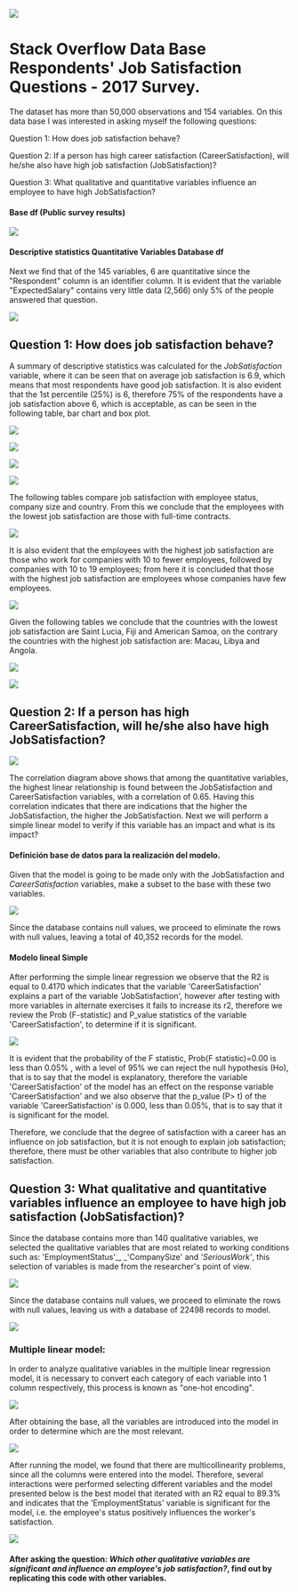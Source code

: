 ![](https://raw.githubusercontent.com/gustavovenegas2010/Proyecto-1/main/Imagenes/19.jpeg)

# Stack Overflow Data Base Respondents' Job Satisfaction Questions - 2017 Survey.

 
The dataset has more than 50,000 observations and 154 variables. On this data base I was interested in asking myself the following questions: 

Question 1: How does job satisfaction behave?

Question 2: If a person has high career satisfaction (CareerSatisfaction), will he/she also have high job satisfaction (JobSatisfaction)?

Question 3: What qualitative and quantitative variables influence an employee to have high JobSatisfaction?


#### Base df (Public survey results)
![](https://raw.githubusercontent.com/gustavovenegas2010/Proyecto-1/main/Imagenes/1.PNG)

#### Descriptive statistics Quantitative Variables Database df

Next we find that of the 145 variables, 6 are quantitative since the "Respondent" column is an identifier column. It is evident that the variable "ExpectedSalary" contains very little data (2,566) only 5% of the people answered that question.

![](https://raw.githubusercontent.com/gustavovenegas2010/Proyecto-1/main/Imagenes/2.PNG)


## Question 1: How does job satisfaction behave?

A summary of descriptive statistics was calculated for the _JobSatisfaction_ variable, where it can be seen that on average job satisfaction is 6.9, which means that most respondents have good job satisfaction. It is also evident that the 1st percentile (25%) is 6, therefore 75% of the respondents have a job satisfaction above 6, which is acceptable, as can be seen in the following table, bar chart and box plot.

![](https://raw.githubusercontent.com/gustavovenegas2010/Proyecto-1/main/Imagenes/3.PNG)

![](https://raw.githubusercontent.com/gustavovenegas2010/Proyecto-1/main/Imagenes/18.PNG)


![](https://raw.githubusercontent.com/gustavovenegas2010/Proyecto-1/main/Imagenes/4.PNG)

![](https://raw.githubusercontent.com/gustavovenegas2010/Proyecto-1/main/Imagenes/5.PNG)

The following tables compare job satisfaction with employee status, company size and country. From this we conclude that the employees with the lowest job satisfaction are those with full-time contracts.

![](https://raw.githubusercontent.com/gustavovenegas2010/Proyecto-1/main/Imagenes/6.PNG)

It is also evident that the employees with the highest job satisfaction are those who work for companies with 10 to fewer employees, followed by companies with 10 to 19 employees; from here it is concluded that those with the highest job satisfaction are employees whose companies have few employees.

![](https://raw.githubusercontent.com/gustavovenegas2010/Proyecto-1/main/Imagenes/7.PNG)

Given the following tables we conclude that the countries with the lowest job satisfaction are Saint Lucia, Fiji and American Samoa, on the contrary the countries with the highest job satisfaction are: Macau, Libya and Angola.

![](https://raw.githubusercontent.com/gustavovenegas2010/Proyecto-1/main/Imagenes/8.PNG)

![](https://raw.githubusercontent.com/gustavovenegas2010/Proyecto-1/main/Imagenes/9.PNG)

## Question 2: If a person has high CareerSatisfaction, will he/she also have high JobSatisfaction?

![](https://raw.githubusercontent.com/gustavovenegas2010/Proyecto-1/main/Imagenes/10.PNG)

The correlation diagram above shows that among the quantitative variables, the highest linear relationship is found between the JobSatisfaction and CareerSatisfaction variables, with a correlation of 0.65. Having this correlation indicates that there are indications that the higher the JobSatisfaction, the higher the JobSatisfaction. Next we will perform a simple linear model to verify if this variable has an impact and what is its impact?

#### Definición base de datos para la realización del modelo.

Given that the model is going to be made only with the JobSatisfaction and _CareerSatisfaction_ variables, make a subset to the base with these two variables.

![](https://raw.githubusercontent.com/gustavovenegas2010/Proyecto-1/main/Imagenes/11.PNG)

Since the database contains null values, we proceed to eliminate the rows with null values, leaving a total of 40,352 records for the model.

#### Modelo lineal Simple

After performing the simple linear regression we observe that the R2 is equal to 0.4170 which indicates that the variable 'CareerSatisfaction' explains a part of the variable 'JobSatisfaction', however after testing with more variables in alternate exercises it fails to increase its r2, therefore we review the Prob (F-statistic) and P_value statistics of the variable 'CareerSatisfaction', to determine if it is significant.

![](https://raw.githubusercontent.com/gustavovenegas2010/Proyecto-1/main/Imagenes/12.PNG)

It is evident that the probability of the F statistic, Prob(F statistic)=0.00 is less than 0.05% , with a level of 95% we can reject the null hypothesis (Ho), that is to say that the model is explanatory, therefore the variable 'CareerSatisfaction' of the model has an effect on the response variable 'CareerSatisfaction' and we also observe that the p_value (P> t) of the variable 'CareerSatisfaction' is 0.000, less than 0.05%, that is to say that it is significant for the model.

Therefore, we conclude that the degree of satisfaction with a career has an influence on job satisfaction, but it is not enough to explain job satisfaction; therefore, there must be other variables that also contribute to higher job satisfaction.


## Question 3: What qualitative and quantitative variables influence an employee to have high job satisfaction (JobSatisfaction)?

Since the database contains more than 140 qualitative variables, we selected the qualitative variables that are most related to working conditions such as: 'EmploymentStatus'_, _'CompanySize' and _'SeriousWork'_, this selection of variables is made from the researcher's point of view.

![](https://raw.githubusercontent.com/gustavovenegas2010/Proyecto-1/main/Imagenes/13.PNG)

Since the database contains null values, we proceed to eliminate the rows with null values, leaving us with a database of 22498 records to model.

![](https://raw.githubusercontent.com/gustavovenegas2010/Proyecto-1/main/Imagenes/14.PNG)

### Multiple linear model:

In order to analyze qualitative variables in the multiple linear regression model, it is necessary to convert each category of each variable into 1 column respectively, this process is known as "one-hot encoding".

![](https://raw.githubusercontent.com/gustavovenegas2010/Proyecto-1/main/Imagenes/15.PNG)

After obtaining the base, all the variables are introduced into the model in order to determine which are the most relevant.

![](https://raw.githubusercontent.com/gustavovenegas2010/Proyecto-1/main/Imagenes/16.PNG)

After running the model, we found that there are multicollinearity problems, since all the columns were entered into the model. Therefore, several interactions were performed selecting different variables and the model presented below is the best model that iterated with an R2 equal to 89.3% and indicates that the 'EmploymentStatus' variable is significant for the model, i.e. the employee's status positively influences the worker's satisfaction.

![](https://raw.githubusercontent.com/gustavovenegas2010/Proyecto-1/main/Imagenes/17.PNG)

#### After asking the question: _Which other qualitative variables are significant and influence an employee's job satisfaction?_, find out by replicating this code with other variables.

